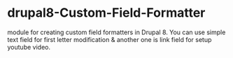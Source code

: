 # drupal8-Custom-Field-Formatter
module for creating custom field formatters in Drupal 8. You can use simple text field for first letter modification &amp; another one is link field for setup youtube video.

